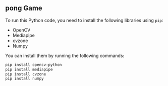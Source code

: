 
## pong Game


To run this Python code, you need to install the following libraries using `pip`:

- OpenCV
- Mediapipe
- cvzone
- Numpy

You can install them by running the following commands:

```bash
pip install opencv-python
pip install mediapipe
pip install cvzone
pip install numpy
